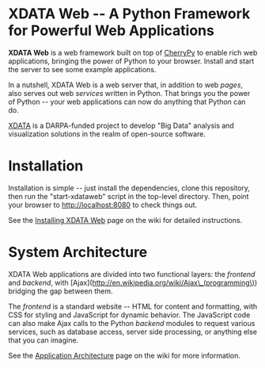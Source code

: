 # XDATA Web -- A Python Framework for Powerful Web Applications

**XDATA Web** is a web framework built on top of
[CherryPy](http://www.cherrypy.org/) to enable rich web applications, bringing
the power of Python to your browser.  Install and start the server to see some
example applications.

In a nutshell, XDATA Web is a web server that, in addition to web *pages*, also
serves out web *services* written in Python.  That brings you the power of
Python -- your web applications can now do anything that Python can do.

[XDATA](http://www.darpa.mil/Our\_Work/I2O/Programs/XDATA.aspx) is a
DARPA-funded project to develop "Big Data" analysis and visualization solutions
in the realm of open-source software.

# Installation

Installation is simple -- just install the dependencies, clone this repository,
then run the "start-xdataweb" script in the top-level directory.  Then, point
your browser to [http://localhost:8080](http://localhost:8080) to check things
out.

See the [Installing XDATA Web](/wiki/Installation) page on the wiki for detailed
instructions.

# System Architecture

XDATA Web applications are divided into two functional layers: the *frontend*
and *backend*, with [Ajax](http://en.wikipedia.org/wiki/Ajax\_(programming\))
bridging the gap between them.

The *frontend* is a standard website -- HTML for content and formatting, with
CSS for styling and JavaScript for dynamic behavior.  The JavaScript code can
also make Ajax calls to the Python *backend* modules to request various
services, such as database access, server side processing, or anything else that
you can imagine.

See the [Application Architecture](/wiki/Architecture) page on the wiki for more
information.

